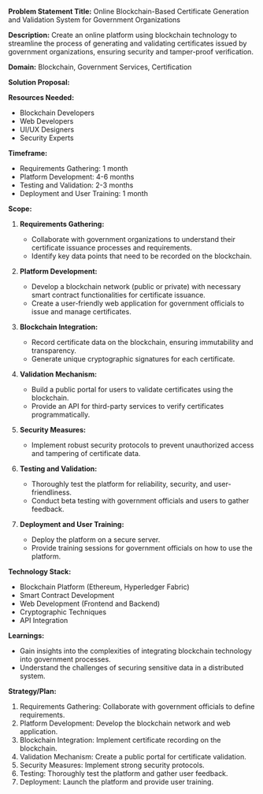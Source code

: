 **Problem Statement Title:** Online Blockchain-Based Certificate Generation and Validation System for Government Organizations

**Description:** Create an online platform using blockchain technology to streamline the process of generating and validating certificates issued by government organizations, ensuring security and tamper-proof verification.

**Domain:** Blockchain, Government Services, Certification

**Solution Proposal:**

**Resources Needed:**
- Blockchain Developers
- Web Developers
- UI/UX Designers
- Security Experts

**Timeframe:**
- Requirements Gathering: 1 month
- Platform Development: 4-6 months
- Testing and Validation: 2-3 months
- Deployment and User Training: 1 month

**Scope:**
1. **Requirements Gathering:**
   - Collaborate with government organizations to understand their certificate issuance processes and requirements.
   - Identify key data points that need to be recorded on the blockchain.

2. **Platform Development:**
   - Develop a blockchain network (public or private) with necessary smart contract functionalities for certificate issuance.
   - Create a user-friendly web application for government officials to issue and manage certificates.

3. **Blockchain Integration:**
   - Record certificate data on the blockchain, ensuring immutability and transparency.
   - Generate unique cryptographic signatures for each certificate.

4. **Validation Mechanism:**
   - Build a public portal for users to validate certificates using the blockchain.
   - Provide an API for third-party services to verify certificates programmatically.

5. **Security Measures:**
   - Implement robust security protocols to prevent unauthorized access and tampering of certificate data.

6. **Testing and Validation:**
   - Thoroughly test the platform for reliability, security, and user-friendliness.
   - Conduct beta testing with government officials and users to gather feedback.

7. **Deployment and User Training:**
   - Deploy the platform on a secure server.
   - Provide training sessions for government officials on how to use the platform.

**Technology Stack:**
- Blockchain Platform (Ethereum, Hyperledger Fabric)
- Smart Contract Development
- Web Development (Frontend and Backend)
- Cryptographic Techniques
- API Integration

**Learnings:**
- Gain insights into the complexities of integrating blockchain technology into government processes.
- Understand the challenges of securing sensitive data in a distributed system.

**Strategy/Plan:**
1. Requirements Gathering: Collaborate with government officials to define requirements.
2. Platform Development: Develop the blockchain network and web application.
3. Blockchain Integration: Implement certificate recording on the blockchain.
4. Validation Mechanism: Create a public portal for certificate validation.
5. Security Measures: Implement strong security protocols.
6. Testing: Thoroughly test the platform and gather user feedback.
7. Deployment: Launch the platform and provide user training.